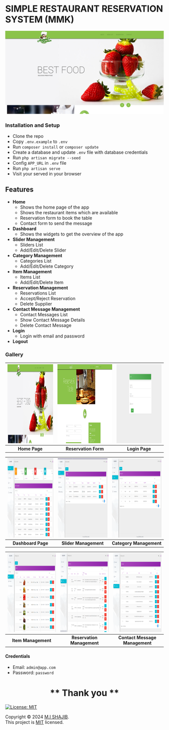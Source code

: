 # SIMPLE RESTAURANT RESERVATION SYSTEM (MMK)

![image](/public/assets/galleries/home.png)

### Installation and Setup

- Clone the repo
- Copy `.env.example` to `.env`
- Run `composer install` or `composer update`
- Create a database and update `.env` file with database credentials
- Run `php artisan migrate --seed`
- Config `APP_URL` in `.env` file
- Run `php artisan serve`
- Visit your served in your browser

## Features

- **Home**
    - Shows the home page of the app
    - Shows the restaurant items which are available
    - Reservation form to book the table
    - Contact form to send the message
- **Dashboard**
    - Shows the widgets to get the overview of the app
- **Slider Management**
    - Sliders List
    - Add/Edit/Delete Slider
- **Category Management**
    - Categories List
    - Add/Edit/Delete Category
- **Item Management**
    - Items List
    - Add/Edit/Delete Item
- **Reservation Management**
    - Reservations List
    - Accept/Reject Reservation
    - Delete Supplier
- **Contact Message Management**
    - Contact Messages List
    - Show Contact Message Details
    - Delete Contact Message
- **Login**
    - Login with email and password
- **Logout**

### Gallery

| <img src="/public/assets/galleries/home.png" alt="logo" width="400" height="250" /> | <img src="/public/assets/galleries/reservation_send.png" alt="logo" width="400" height="250" /> | <img src="/public/assets/galleries/login.png" alt="logo" width="400" height="250" /> |
|:-----------------------------------------------------------------------------------:|:-----------------------------------------------------------------------------------------------:|:------------------------------------------------------------------------------------:|
|                                    **Home Page**                                    |                                      **Reservation Form**                                       |                                    **Login Page**                                    |

| <img src="/public/assets/galleries/dashboard.png" alt="logo" width="400" height="250" /> | <img src="/public/assets/galleries/slider.png" alt="logo" width="400" height="250" /> | <img src="/public/assets/galleries/category.png" alt="logo" width="400" height="250" /> |
|:----------------------------------------------------------------------------------------:|:-------------------------------------------------------------------------------------:|:---------------------------------------------------------------------------------------:|
|                                    **Dashboard Page**                                    |                                 **Slider Management**                                 |                                 **Category Management**                                 |

| <img src="/public/assets/galleries/item.png" alt="logo" width="400" height="250" /> | <img src="/public/assets/galleries/reservation.png" alt="logo" width="400" height="250" /> | <img src="/public/assets/galleries/contact.png" alt="logo" width="400" height="250" /> |
|:-----------------------------------------------------------------------------------:|:------------------------------------------------------------------------------------------:|:--------------------------------------------------------------------------------------:|
|                                 **Item Management**                                 |                                 **Reservation Management**                                 |                             **Contact Message Management**                             |

#### Credentials

- Email: `admin@app.com`
- Password: `password`

<h1 align="center">
** Thank you **
</h1>

[![License: MIT](https://img.shields.io/badge/License-MIT-yellow.svg)](https://github.com/mishajib/simple-restaurant-reservation-management-mmk/blob/master/LICENSE)

Copyright © 2024 [M.I SHAJIB](https://github.com/mishajib). <br />
This project is [MIT](https://github.com/mishajib/simple-restaurant-reservation-management-mmk/blob/master/LICENSE) licensed.